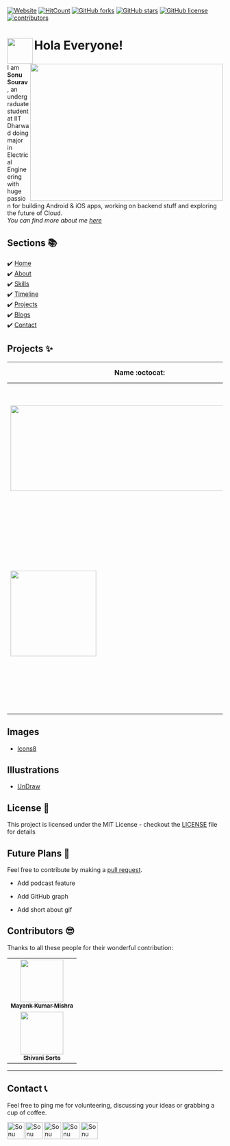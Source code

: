 [![Website](https://img.shields.io/badge/Website-Up-brightgreen)](https://sonusourav.github.io/) 
[![HitCount](http://hits.dwyl.com/sonusourav/sonusouravgithubio.svg)](http://hits.dwyl.com/sonusourav/sonusouravgithubio)
[![GitHub forks](https://img.shields.io/github/forks/sonusourav/sonusourav.github.io?label=Forks)](https://github.com/sonusourav/sonusourav.github.io/network)                                                                                                                                           [![GitHub stars](https://img.shields.io/github/stars/sonusourav/sonusourav.github.io?label=Stars)](https://github.com/sonusourav/sonusourav.github.io/stargazers)                                                                                                                                                       [![GitHub license](https://img.shields.io/github/license/sonusourav/sonusourav.github.io?color=red)](https://github.com/sonusourav/sonusourav.github.io/blob/master/LICENSE)                                                                                                                                                        [![contributors](https://img.shields.io/badge/contributors-2-orange)](https://img.shields.io/badge/contributors-2-orange) 

# Hola Everyone!  <img src="https://user-images.githubusercontent.com/34706326/87240698-80b8dc00-c439-11ea-886c-747fb2f74952.gif" align = left width="60" height="60"> <img src="https://user-images.githubusercontent.com/34706326/87228193-1febbe00-c3bd-11ea-9e73-7b094fda02b2.png" align=right width="450" height="320">

I am **Sonu Sourav**, an undergraduate student at IIT Dharwad doing major in Electrical Engineering with huge passion for building Android & iOS apps, working on backend stuff and exploring the future of Cloud. \
_You can find more about me [here](https://sonusourav.github.io/)_

## Sections 📚
✔️ [Home](https://sonusourav.github.io/index.html)\
✔️ [About](https://sonusourav.github.io/index.html#about-section)\
✔️ [Skills](https://sonusourav.github.io/index.html#skills-section)\
✔️ [Timeline](https://sonusourav.github.io/index.html#timeline-section)\
✔️ [Projects](https://sonusourav.github.io/index.html#projects-section)\
✔️ [Blogs](https://sonusourav.github.io/index.html#blog-section)\
✔️ [Contact](https://sonusourav.github.io/index.html#contact-section)

## Projects ✨   
|      Name :octocat:   |     Description :pencil:   |
|--------------------------|----------------------------|
| <a href="https://github.com/sonusourav/instigo"><img src="https://sonusourav.github.io/images/InstiGo_cover.jpg" align="left" width="600" height="200"/> </a> | InstiGo is an android app for the students and faculties of IIT Dharwad that provide a one stop solution for matters related to mess, academia and hostel.  |
| <a href="https://github.com/kiwix/kiwix-android"><img src="https://raw.githubusercontent.com/kiwix/kiwix-android/develop/Kiwix_icon_transparent_512x512.png" width="200" height="200"/> </a> |Kiwix is an offline reader for Web content. One of its main purpose is to make Wikipedia available offline. This is done by reading the content of a file in the ZIM format, a highly compressed open format with additional meta-data.|

## Images
- [Icons8](https://icons8.com/)

## Illustrations
- [UnDraw](https://undraw.co/illustrations)

## License 📄

This project is licensed under the MIT License - checkout the [LICENSE](./LICENSE) file for details

## Future Plans 👷
Feel free to contribute by making a [pull request](https://github.com/sonusourav/sonusourav.github.io).

- Add podcast feature

- Add GitHub graph

- Add short about gif


## Contributors 😎 

Thanks to all these people for their wonderful contribution:

<table>
  <tr>
    <td align="center"><a href="https://github.com/mayank-1-2"><img src="https://mayank-1-2.github.io/portfolio/index_files/leftimage-dark.jpg" width="100px;" alt=""/><br /><sub><b>Mayank Kumar Mishra</b></sub></a></td>
  </tr>
<tr>
    <td align="center"><a href="https://github.com/shivanisorte"><img src="https://avatars.githubusercontent.com/u/69205415?v=4" width="100px;" alt=""/><br /><sub><b> Shivani Sorte</b></sub></a></td>
  </tr>
</table>

---

## Contact 📞 
Feel free to ping me for volunteering, discussing your ideas or grabbing a cup of coffee.

  <a href="https://in.linkedin.com/in/sonusourav"><img align="left" alt="Sonu Sourav| Linkedin" width="40px" src="https://github.com/sonusourav/sonusourav.github.io/blob/master/images/social/linkedin_icon.png" /></a>
 
  <a href="https://github.com/sonusourav"><img align="left" alt="Sonu Sourav| GitHub" width="40px" src="https://github.com/sonusourav/sonusourav.github.io/blob/master/images/social/github_icon.png" /></a>
  
   <a href="mailto:sonusouravdx001@gmail.com"><img align="left" alt="Sonu Sourav| Email" width="40px" src="https://github.com/sonusourav/sonusourav.github.io/blob/master/images/social/email_icon.png" /></a>

 
  <a href="https://www.facebook.com/sonusouravdx"><img align="left" alt="Sonu Sourav| Facebook" width="40px" src="https://github.com/sonusourav/sonusourav.github.io/blob/master/images/social/facebook_icon.png" /></a>
  
   <a href="https://twitter.com/sonusouravdx"><img align="left" alt="Sonu Sourav| Twitter" width="40px" src="https://github.com/sonusourav/sonusourav.github.io/blob/master/images/social/twitter_icon.png" /></a>
